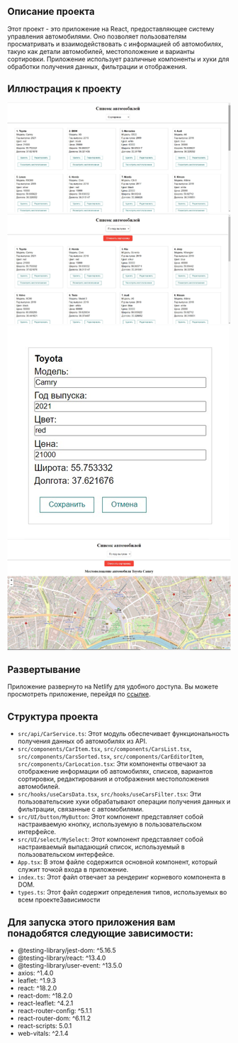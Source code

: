 ## Описание проекта

Этот проект - это приложение на React, предоставляющее систему управления автомобилями. Оно позволяет пользователям просматривать и взаимодействовать с информацией об автомобилях, такую как детали автомобилей, местоположение и варианты сортировки. Приложение использует различные компоненты и хуки для обработки получения данных, фильтрации и отображения.

## Иллюстрация к проекту

![Главная страница карточек с автомобилями](https://github.com/DanilVystupov/car-management-app/blob/main/home.png)
![Сортировка автомобилей](https://github.com/DanilVystupov/car-management-app/blob/main/sorted.png)
![Редактирование данных автомобиля](https://github.com/DanilVystupov/car-management-app/blob/main/edit.png)
![Местоположение автомобиля](https://github.com/DanilVystupov/car-management-app/blob/main/location.png)

## Развертывание

Приложение развернуто на Netlify для удобного доступа. Вы можете просмотреть приложение, перейдя по [ссылке](https://radiant-macaron-9bac6a.netlify.app).

## Структура проекта

- `src/api/CarService.ts`: Этот модуль обеспечивает функциональность получения данных об автомобилях из API.
- `src/components/CarItem.tsx`, `src/components/CarsList.tsx`, `src/components/CarsSorted.tsx`, `src/components/CarEditorItem`, `src/components/CarLocation.tsx`: Эти компоненты отвечают за отображение информации об автомобилях, списков, вариантов сортировки, редактирования и отображения местоположения автомобилей.
- `src/hooks/useCarsData.tsx`, `src/hooks/useCarsFilter.tsx`: Эти пользовательские хуки обрабатывают операции получения данных и фильтрации, связанные с автомобилями.
- `src/UI/button/MyButton`: Этот компонент представляет собой настраиваемую кнопку, используемую в пользовательском интерфейсе.
- `src/UI/select/MySelect`: Этот компонент представляет собой настраиваемый выпадающий список, используемый в пользовательском интерфейсе.
- `App.tsx`: В этом файле содержится основной компонент, который служит точкой входа в приложение.
- `index.ts`: Этот файл отвечает за рендеринг корневого компонента в DOM.
- `types.ts`: Этот файл содержит определения типов, используемых во всем проектеЗависимости

## Для запуска этого приложения вам понадобятся следующие зависимости:

- @testing-library/jest-dom: ^5.16.5
- @testing-library/react: ^13.4.0
- @testing-library/user-event: ^13.5.0
- axios: ^1.4.0
- leaflet: ^1.9.3
- react: ^18.2.0
- react-dom: ^18.2.0
- react-leaflet: ^4.2.1
- react-router-config: ^5.1.1
- react-router-dom: ^6.11.2
- react-scripts: 5.0.1
- web-vitals: ^2.1.4
